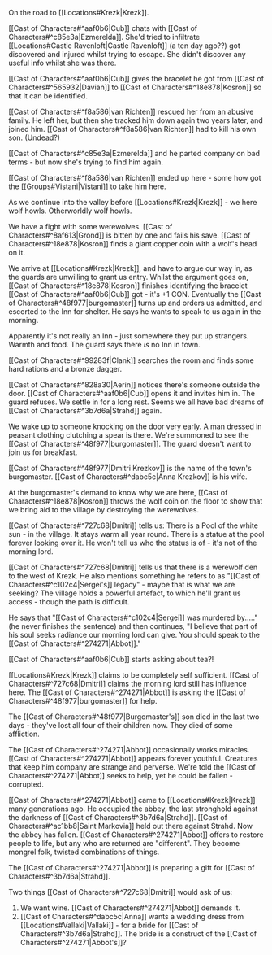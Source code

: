 On the road to [[Locations#Krezk|Krezk]].

[[Cast of Characters#^aaf0b6|Cub]] chats with [[Cast of Characters#^c85e3a|Ezmerelda]]. 
She'd tried to infiltrate [[Locations#Castle Ravenloft|Castle Ravenloft]] (a ten day ago??) got discovered and injured whilst trying to escape.
She didn't discover any useful info whilst she was there.

[[Cast of Characters#^aaf0b6|Cub]] gives the bracelet he got from [[Cast of Characters#^565932|Davian]] to [[Cast of Characters#^18e878|Kosron]] so that it can be identified.

[[Cast of Characters#^f8a586|van Richten]] rescued her from an abusive family.
He left her, but then she tracked him down again two years later, and joined him.
[[Cast of Characters#^f8a586|van Richten]] had to kill his own son. (Undead?)

[[Cast of Characters#^c85e3a|Ezmerelda]] and he parted company on bad terms - but now she's trying to find him again.

[[Cast of Characters#^f8a586|van Richten]] ended up here - some how got the [[Groups#Vistani|Vistani]] to take him here.

As we continue into the valley before [[Locations#Krezk|Krezk]] - we here wolf howls. Otherworldly wolf howls.

We have a fight with some werewolves. [[Cast of Characters#^8af613|Grond]] is bitten by one and fails his save.
[[Cast of Characters#^18e878|Kosron]] finds a giant copper coin with a wolf's head on it.

We arrive at [[Locations#Krezk|Krezk]], and have to argue our way in, as the guards are unwilling to grant us entry. Whilst the argument goes on, [[Cast of Characters#^18e878|Kosron]] finishes identifying the bracelet [[Cast of Characters#^aaf0b6|Cub]] got - it's +1 CON. Eventually the [[Cast of Characters#^48f977|burgomaster]] turns up and orders us admitted, and escorted to the Inn for shelter. He says he wants to speak to us again in the morning.

Apparently it's not really an Inn - just somewhere they put up strangers. Warmth and food. The guard says there _is_ no Inn in town.

[[Cast of Characters#^99283f|Clank]] searches the room and finds some hard rations and a bronze dagger.

[[Cast of Characters#^828a30|Aerin]] notices there's someone outside the door. [[Cast of Characters#^aaf0b6|Cub]] opens it and invites him in. The guard refuses.
We settle in for a long rest. Seems we all have bad dreams of [[Cast of Characters#^3b7d6a|Strahd]] again.

We wake up to someone knocking on the door very early. A man dressed in peasant clothing clutching a spear is there. We're summoned to see the [[Cast of Characters#^48f977|burgomaster]]. The guard doesn't want to join us for breakfast. 

[[Cast of Characters#^48f977|Dmitri Krezkov]] is the name of the town's burgomaster.
[[Cast of Characters#^dabc5c|Anna Krezkov]] is his wife.

At the burgomaster's demand to know why we are here, [[Cast of Characters#^18e878|Kosron]] throws the wolf coin on the floor to show that we bring aid to the village by destroying the werewolves.

[[Cast of Characters#^727c68|Dmitri]] tells us:
There is a Pool of the white sun - in the village. It stays warm all year round.
There is a statue at the pool forever looking over it. He won't tell us who the status is of - it's not of the morning lord.   

[[Cast of Characters#^727c68|Dmitri]] tells us that there is a werewolf den to the west of Krezk.
He also mentions something he refers to as "[[Cast of Characters#^c102c4|Sergei's]] legacy" -  maybe that is what we are seeking?
The village holds a powerful artefact, to which he'll grant us access - though the path is difficult.

He says that "[[Cast of Characters#^c102c4|Sergei]] was murdered by....."(he never finishes the sentence)
and then continues, "I believe that part of his soul seeks radiance our morning lord can give. You should speak to the [[Cast of Characters#^274271|Abbot]]."

[[Cast of Characters#^aaf0b6|Cub]] starts asking about tea?!

[[Locations#Krezk|Krezk]] claims to be completely self sufficient. [[Cast of Characters#^727c68|Dmitri]] claims the morning lord still has influence here. 
The [[Cast of Characters#^274271|Abbot]] is asking the [[Cast of Characters#^48f977|burgomaster]] for help. 

The [[Cast of Characters#^48f977|Burgomaster's]] son died in the last two days - they've lost all four of their children now. They died of some affliction.

The [[Cast of Characters#^274271|Abbot]] occasionally works miracles.
[[Cast of Characters#^274271|Abbot]] appears forever youthful. Creatures that keep him company are strange and perverse.
We're told the [[Cast of Characters#^274271|Abbot]] seeks to help, yet he could be fallen - corrupted.

[[Cast of Characters#^274271|Abbot]] came to [[Locations#Krezk|Krezk]] many generations ago. He occupied the abbey, the last stronghold against the darkness of [[Cast of Characters#^3b7d6a|Strahd]]. 
[[Cast of Characters#^ac1bb8|Saint Markovia]] held out there against Strahd. Now the abbey has fallen. [[Cast of Characters#^274271|Abbot]] offers to restore people to life, but any who are returned are "different".
They become mongrel folk, twisted combinations of things. 

The [[Cast of Characters#^274271|Abbot]] is preparing a gift for [[Cast of Characters#^3b7d6a|Strahd]].

Two things [[Cast of Characters#^727c68|Dmitri]] would ask of us:
1) We want wine. [[Cast of Characters#^274271|Abbot]] demands it.
2) [[Cast of Characters#^dabc5c|Anna]] wants a wedding dress from [[Locations#Vallaki|Vallaki]] - for a bride for [[Cast of Characters#^3b7d6a|Strahd]]. The bride is a construct of the [[Cast of Characters#^274271|Abbot's]]?


